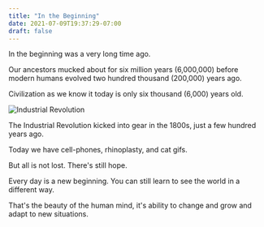 ```yaml
---
title: "In the Beginning"
date: 2021-07-09T19:37:29-07:00
draft: false
---
```


In the beginning was a very long time ago.

Our ancestors mucked about for six million years (6,000,000) before
modern humans evolved two hundred thousand (200,000) years ago.

Civilization as we know it today is only six thousand (6,000) years old.

![Industrial Revolution](https://upload.wikimedia.org/wikipedia/commons/d/dc/Powerloom_weaving_in_1835.jpg)

The Industrial Revolution kicked into gear in the 1800s, just a few
hundred years ago.

Today we have cell-phones, rhinoplasty, and cat gifs.

But all is not lost.  There's still hope.

Every day is a new beginning. You can still learn to see the world
in a different way.

That's the beauty of the human mind, it's ability to change and grow
and adapt to new situations.

